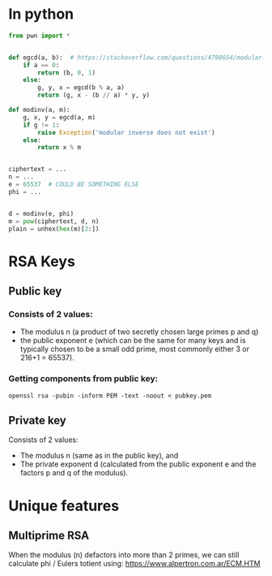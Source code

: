 # In python
```python
from pwn import *


def egcd(a, b):  # https://stackoverflow.com/questions/4798654/modular-multiplicative-inverse-function-in-python
    if a == 0:
        return (b, 0, 1)
    else:
        g, y, x = egcd(b % a, a)
        return (g, x - (b // a) * y, y)

def modinv(a, m):
    g, x, y = egcd(a, m)
    if g != 1:
        raise Exception('modular inverse does not exist')
    else:
        return x % m


ciphertext = ...
n = ...
e = 65537  # COULD BE SOMETHING ELSE
phi = ...


d = modinv(e, phi)
m = pow(ciphertext, d, n)
plain = unhex(hex(m)[2:])
```

# RSA Keys
## Public key
### Consists of 2 values:
  - The modulus n (a product of two secretly chosen large primes p and q)
  - the public exponent e (which can be the same for many keys and is typically chosen to be a small odd prime, most commonly either 3 or 216+1 = 65537).
### Getting components from public key:
`openssl rsa -pubin -inform PEM -text -noout < pubkey.pem`
## Private key
Consists of 2 values:
  - The modulus n (same as in the public key), and
  - The private exponent d (calculated from the public exponent e and the factors p and q of the modulus).

# Unique features
## Multiprime RSA
When the modulus (n) defactors into more than 2 primes, we can still calculate phi / Eulers totient using: https://www.alpertron.com.ar/ECM.HTM

